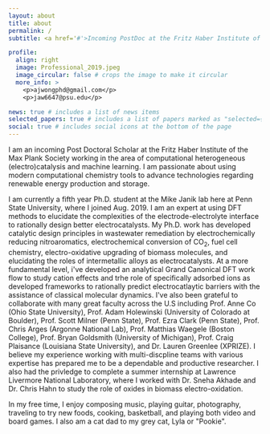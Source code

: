 ```yaml
---
layout: about
title: about
permalink: /
subtitle: <a href='#'>Incoming PostDoc at the Fritz Haber Institute of the Max Plank Society, and 5th year Ph.D. Chemical Engineering Researcher with Prof. Mike Janik at Penn State University</a>.

profile:
  align: right
  image: Professional_2019.jpeg
  image_circular: false # crops the image to make it circular
  more_info: >
    <p>ajwongphd@gmail.com</p>
    <p>jaw6647@psu.edu</p>

news: true # includes a list of news items
selected_papers: true # includes a list of papers marked as "selected={true}"
social: true # includes social icons at the bottom of the page
---
```


I am an incoming Post Doctoral Scholar at the Fritz Haber Institute of the Max Plank Society working in the area of computational heterogeneous (electro)catalysis and machine learning. I am passionate about using modern computational chemistry tools to advance technologies regarding renewable energy production and storage. 

I am currently a fifth year Ph.D. student at the Mike Janik lab here at Penn State University, where I joined Aug. 2019. I am an expert at using DFT methods to elucidate the complexities of the electrode-electrolyte interface to rationally design better electrocatalysts. My Ph.D. work has developed catalytic design principles in wastewater remediation by electrochemically reducing nitroaromatics, electrochemical conversion of CO$_2$, fuel cell chemistry, electro-oxidative upgrading of biomass molecules, and elucidating the roles of intermetallic alloys as electrocatalysts. At a more fundamental level, i've developed an analytical Grand Canonical DFT work flow to study cation effects and trhe role of specifically adsorbed ions as developed frameworks to rationally predict electrocatlaytic barriers with the assistance of classical molecular dynamics. I've also been grateful to collaborate with many great faculty across the U.S including Prof. Anne Co (Ohio State University), Prof. Adam Holewinski (University of Colorado at Boulder), Prof. Scott Milner (Penn State), Prof. Ezra Clark (Penn State), Prof. Chris Arges (Argonne National Lab), Prof. Matthias Waegele (Boston College), Prof. Bryan Goldsmith (University of Michigan), Prof. Craig Plaisance (Louisiana State University), and Dr. Lauren Greenlee (XPRIZE). I believe my experience working with multi-discpline teams with various expertise has prepared me to be a dependable and productive researcher. I also had the privledge to complete a summer internship at Lawrence Livermore National Laboratory, where I worked with Dr. Sneha Akhade and Dr. Chris Hahn to study the role of oxides in biomass electro-oxidation.

In my free time, I enjoy composing music, playing guitar, photography, traveling to try new foods, cooking, basketball, and playing both video and board games. I also am a cat dad to my grey cat, Lyla or "Pookie".

